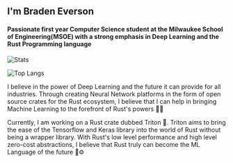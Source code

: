## I'm Braden Everson
#### Passionate first year Computer Science student at the Milwaukee School of Engineering(MSOE) with a strong emphasis in Deep Learning and the Rust Programming language

![Stats]("https://github-readme-stats.vercel.app/api?username=BradenEverson&hide_border=true&hide_title=true&show_icons=true&theme=prussian")

![Top Langs](https://github-readme-stats-git-masterrstaa-rickstaa.vercel.app/api/top-langs/?username=BradenEverson&theme=prussian&size_weight=0.5&count_weight=0.5&hide=css,html&layout=compact)

I believe in the power of Deep Learning and the future it can provide for all industries. Through creating Neural Network platforms in the form of open source crates for the Rust ecosystem, I believe that I can help in bringing Machine Learning to the forefront of Rust's powers 🦀🦾

Currently, I am working on a Rust crate dubbed Triton 🦎. Triton aims to bring the ease of the Tensorflow and Keras library into the world of Rust without being a wrapper library. With Rust's low level performance and high level zero-cost abstractions, I believe that Rust truly can become the ML Language of the future 🧠⚙️
